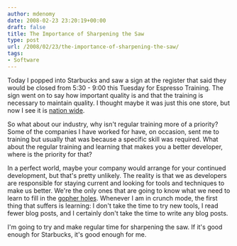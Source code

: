 ```yaml
---
author: mdenomy
date: 2008-02-23 23:20:19+00:00
draft: false
title: The Importance of Sharpening the Saw
type: post
url: /2008/02/23/the-importance-of-sharpening-the-saw/
tags:
- Software
---
```


Today I popped into Starbucks and saw a sign at the register that said they would be closed from 5:30 - 9:00 this Tuesday for Espresso Training.  The sign went on to say how important quality is and that the training is necessary to maintain quality.  I thought maybe it was just this one store, but now I see it is [nation wide](http://www.bizjournals.com/triangle/stories/2008/02/11/daily11.html?ana=from_rss).

So what about our industry, why isn't regular training more of a priority?  Some of the companies I have worked for have, on occasion, sent me to training but usually that was because a specific skill was required.  What about the regular training and learning that makes you a better developer, where is the priority for that?

In a perfect world, maybe your company would arrange for your continued development, but that's pretty unlikely.  The reality is that we as developers are responsible for staying current and looking for tools and techniques to make us better.  We're the only ones that are going to know what we need to learn to fill in the [gopher holes](http://jamesshore.com/Blog/Gopher-Holes.html).  Whenever I am in crunch mode, the first thing that suffers is learning: I don't take the time to try new tools, I read fewer blog posts, and I certainly don't take the time to write any blog posts.

I'm going to try and make regular time for sharpening the saw.  If it's good enough for Starbucks, it's good enough for me.
